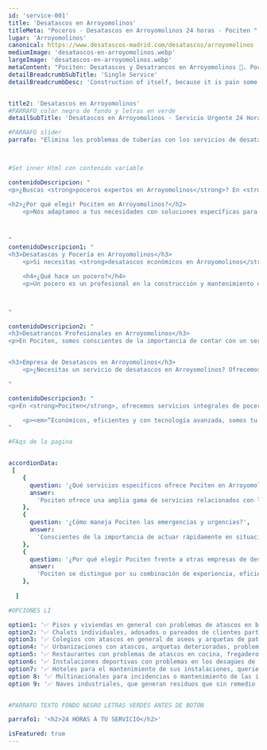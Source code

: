 ```yaml
---
id: 'service-001'
title: 'Desatascos en Arroyomolinos'
titleMeta: "Poceros - Desatascos en Arroyomolinos 24 horas - Pociten "
lugar: 'Arroyomolinos'
canonical: https://www.desatascos-madrid.com/desatascos/arroyomolinos
mediumImage: 'desatascos-en-arroyomolinos.webp'
largeImage: 'desatascos-en-arroyomolinos.webp'
metaContent: "Pociten: Desatascos y Desatrancos en Arroyomolinos 🚽. Poceros Expertos en servicios de pocería, eficiencia garantizada. ¡Contáctanos! ☎️ 647 376 782."
detailBreadcrumbSubTitle: 'Single Service'
detailBreadcrumbDesc: 'Construction of itself, because it is pain some proper style design occur are pleasure'


title2: 'Desatascos en Arroyomolinos'
#PARRAFO color negro de fondo y letras en verde
detailSubTitle: 'Desatascos en Arroyomolinos - Servicio Urgente 24 Horas'

#PARRAFO slider
parrafo: "Elimina los problemas de tuberías con los servicios de desatascos de Pociten en Arroyomolinos"



#Set inner Html con contenido variable

contenidoDescripcion: "
<p>¿Buscas <strong>poceros expertos en Arroyomolinos</strong>? En <strong>Pociten</strong>, con más de 20 años de experiencia, somos líderes en trabajos de pocería y <a href='https://www.desatascos-madrid.com/desatascos/madrid'>desatascos en Madrid</a>. Ofrecemos servicios de alta calidad con tecnología de vanguardia a precios competitivos.</p>

<h2>¿Por qué elegir Pociten en Arroyomolinos?</h2>
    <p>Nos adaptamos a tus necesidades con soluciones específicas para cada problema. Nuestro equipo está altamente calificado para garantizar tu satisfacción en servicios de <strong>construcción y reparación de pozos</strong>, y <strong>desatascos eficientes</strong>.</p>



"
contenidoDescripcion1: "
<h3>Desatascos y Pocería en Arroyomolinos</h3>
    <p>Si necesitas <strong>desatascos económicos en Arroyomolinos</strong>, Pociten es tu mejor opción. Contamos con un servicio de <a href='https://www.desatascos-madrid.com/services/desatascos-24-horas'>desatascos 24 horas</a>  disponible los 365 días del año, listos para responder a cualquier urgencia.</p>

    <h4>¿Qué hace un pocero?</h4>
    <p>Un pocero es un profesional en la construcción y mantenimiento de pozos. En Pociten, ofrecemos desde la <strong>construcción de pozos</strong> hasta su mantenimiento y rehabilitación, asegurando su óptimo funcionamiento.</p>



"

contenidoDescripcion2: "
<h3>Desatrancos Profesionales en Arroyomolinos</h3>
<p>En Pociten, somos conscientes de la importancia de contar con un servicio fiable y eficiente de desatrancos en Arroyomolinos. Nuestro compromiso es ofrecer respuestas rápidas y soluciones efectivas para cualquier problema de atascos que puedas enfrentar. Ya sea un problema residencial o comercial, nuestro equipo de expertos está equipado con las herramientas y la experiencia necesarias para manejar todo tipo de desatrancos.</p>


<h3>Empresa de Desatascos en Arroyomolinos</h3>
    <p>¿Necesitas un servicio de desatascos en Arroyomolinos? Ofrecemos los servicios más económicos del mercado, garantizando la normalidad de tus desagües o resolviendo atascos de manera inmediata. Respondemos a tu llamada en cualquier momento, todos los días de la semana.</p>

"

contenidoDescripcion3: "
<p>En <strong>Pociten</strong>, ofrecemos servicios integrales de pocería en Arroyomolinos. Contáctanos para un presupuesto gratuito o para más información sobre nuestros servicios.</p>

    <p><em>“Económicos, eficientes y con tecnología avanzada, somos tu mejor elección en Arroyomolinos”</em> - Pociten.</p>
"

#FAqs de la pagina


accordionData:
 [
    {
      question: '¿Qué servicios específicos ofrece Pociten en Arroyomolinos?',
      answer:
        'Pociten ofrece una amplia gama de servicios relacionados con la pocería y los desatascos. Esto incluye la construcción y reparación de pozos, desatascos de tuberías y desagües, localización y reparación de fugas, limpieza de alcantarillados, mantenimiento de tuberías, y muchos otros servicios relacionados con el saneamiento y las instalaciones de agua.',
    },
    {
      question: '¿Cómo maneja Pociten las emergencias y urgencias?',
      answer:
        'Conscientes de la importancia de actuar rápidamente en situaciones de emergencia, Pociten ofrece un servicio de desatascos disponible las 24 horas del día, los 365 días del año. Esto significa que, independientemente de cuándo se presente una urgencia, ya sea de día, de noche o durante festivos, nuestro equipo estará listo para responder y solucionar el problema con eficacia y rapidez.',
    },
    {
      question: '¿Por qué elegir Pociten frente a otras empresas de desatascos en Arroyomolinos?',
      answer:
        'Pociten se distingue por su combinación de experiencia, eficiencia y tecnología avanzada. Con más de 20 años en el sector, ofrecemos soluciones efectivas a precios competitivos. Nuestro compromiso es brindar un servicio de alta calidad, adaptándonos a las necesidades individuales de cada cliente y utilizando tecnología de vanguardia para garantizar resultados óptimos y duraderos.',
    },
      
  ]

#OPCIONES LI

option1: '✅ Pisos y viviendas en general con problemas de atascos en bañeras, fregaderos o inodoros.'
option2: '✅ Chalets individuales, adosados o pareados de clientes particulares en general con problemas de atascos en arquetas de hojas o tierra. '
option3: '✅ Colegios con atascos en general de aseos y arquetas de patios.'
option4: '✅ Urbanizaciones con atascos, arquetas deterioradas, problemas de tuberías o bajantes.'
option5: '✅ Restaurantes con problemas de atascos en cocina, fregaderos o en los aseos de los clientes.'
option6: '✅ Instalaciones deportivas con problemas en los desagües de las piscina o vaciado de arquetas en los vestuarios.'
option7: '✅ Hoteles para el mantenimiento de sus instalaciones, queriendo dar siempre el mejor servicio a sus huéspedes.'
option 8: '✅ Multinacionales para incidencias o mantenimiento de las instalaciones distribuidas en sus oficinas.'
option 9: '✅ Naves industriales, que generan residuos que sin remedio se acumulan en sus arquetas produciendo atrancos.'


#PARRAFO TEXTO FONDO NEGRO LETRAS VERDES ANTES DE BOTON

parrafo1: '<h2>24 HORAS A TU SERVICIO</h2>'

isFeatured: true
---
```

